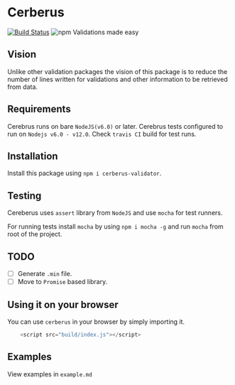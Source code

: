 # Cerberus

[![Build Status](https://travis-ci.com/Jithinqw/Cerberus.svg?token=WuVynuX3ULHwMq3Ky4qo&branch=dev)](https://travis-ci.com/Jithinqw/Cerberus)
![npm](https://img.shields.io/npm/dw/cerberus-validator)
Validations made easy

## Vision

Unlike other validation packages the vision of this package is to reduce the number of lines written for validations and other information to be retrieved from data.

## Requirements

Cerebrus runs on bare `NodeJS(v6.0)` or later. Cerebrus tests configured to run on `Nodejs v6.0 - v12.0`.
Check `travis CI` build for test runs.

## Installation

Install this package using `npm i cerberus-validator`.

## Testing

Cereberus uses `assert` library from `NodeJS` and use `mocha` for test runners.

For running tests install `mocha` by using `npm i mocha -g` and run `mocha` from root of the project.

## TODO

- [ ] Generate `.min` file.
- [ ] Move to `Promise` based library.

## Using it on your browser

You can use `cerberus` in your browser by simply importing it.

```javascript
    <script src="build/index.js"></script>
```

## Examples

View examples in `example.md`
